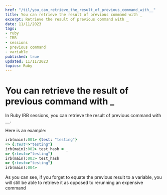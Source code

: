 ```yaml
---
href: "/til/you_can_retrieve_the_result_of_previous_command_with__"
title: You can retrieve the result of previous command with _
excerpt: Retrieve the result of previous command with _
date: 11/11/2023
tags:
- ruby
- IRB
- sessions
- previous command
- variable
published: true
updated: 11/11/2023
topics: Ruby
---
```


# You can retrieve the result of previous command with _

In Ruby IRB sessions, you can retrieve the result of previous command with `__`.

Here is an example: 
```ruby
irb(main):001> {test: "testing"}
=> {:test=>"testing"}
irb(main):002> test_hash = _
=> {:test=>"testing"}
irb(main):003> test_hash
=> {:test=>"testing"}
irb(main):004>
```

As you can see, if you forget to equate the previous result to a variable, you will still be able to retrieve it as opposed to rerunning an expensive command